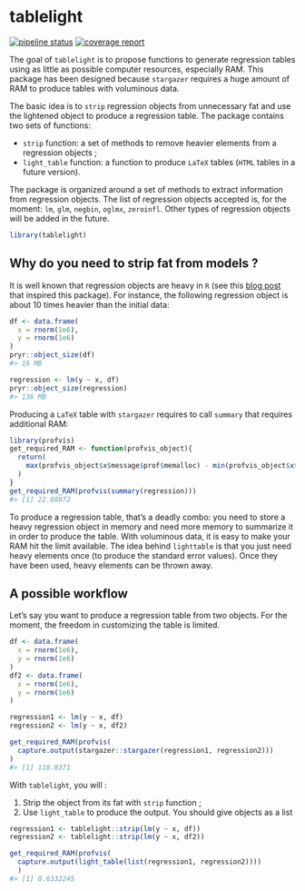 
<!-- README.md is generated from README.Rmd. Please edit that file -->

# tablelight

<!-- badges: start -->

[![pipeline
status](https://gitlab.com/linogaliana/texlight/badges/master/pipeline.svg)](https://gitlab.com/linogaliana/texlight/-/commits/master)
[![coverage
report](https://gitlab.com/linogaliana/texlight/badges/master/coverage.svg)](https://gitlab.com/linogaliana/texlight/-/commits/master)
<!-- badges: end -->

The goal of `tablelight` is to propose functions to generate regression
tables using as little as possible computer resources, especially RAM.
This package has been designed because `stargazer` requires a huge
amount of RAM to produce tables with voluminous data.

The basic idea is to `strip` regression objects from unnecessary fat and
use the lightened object to produce a regression table. The package
contains two sets of functions:

  - `strip` function: a set of methods to remove heavier elements from a
    regression objects ;
  - `light_table` function: a function to produce `LaTeX` tables (`HTML`
    tables in a future version).

The package is organized around a set of methods to extract information
from regression objects. The list of regression objects accepted is, for
the moment: `lm`, `glm`, `negbin`, `oglmx`, `zeroinfl`. Other types of
regression objects will be added in the future.

``` r
library(tablelight)
```

## Why do you need to strip fat from models ?

It is well known that regression objects are heavy in `R` (see this
[blog
post](http://www.win-vector.com/blog/2014/05/trimming-the-fat-from-glm-models-in-r/)
that inspired this package). For instance, the following regression
object is about 10 times heavier than the initial data:

``` r
df <- data.frame(
  x = rnorm(1e6),
  y = rnorm(1e6)
)
pryr::object_size(df)
#> 16 MB

regression <- lm(y ~ x, df)
pryr::object_size(regression)
#> 136 MB
```

Producing a `LaTeX` table with `stargazer` requires to call `summary`
that requires additional RAM:

``` r
library(profvis)
get_required_RAM <- function(profvis_object){
  return(
    max(profvis_object$x$message$prof$memalloc) - min(profvis_object$x$message$prof$memalloc)
  )
}
get_required_RAM(profvis(summary(regression)))
#> [1] 22.88872
```

To produce a regression table, that’s a deadly combo: you need to store
a heavy regression object in memory and need more memory to summarize it
in order to produce the table. With voluminous data, it is easy to make
your RAM hit the limit available. The idea behind `lighttable` is that
you just need heavy elements once (to produce the standard error
values). Once they have been used, heavy elements can be thrown away.

## A possible workflow

Let’s say you want to produce a regression table from two objects. For
the moment, the freedom in customizing the table is limited.

``` r
df <- data.frame(
  x = rnorm(1e6),
  y = rnorm(1e6)
)
df2 <- data.frame(
  x = rnorm(1e6),
  y = rnorm(1e6)
)

regression1 <- lm(y ~ x, df)
regression2 <- lm(y ~ x, df2)

get_required_RAM(profvis(
  capture.output(stargazer::stargazer(regression1, regression2)))
)
#> [1] 118.8371
```

With `tablelight`, you will :

1.  Strip the object from its fat with `strip` function ;
2.  Use `light_table` to produce the output. You should give objects as
    a list

<!-- end list -->

``` r
regression1 <- tablelight::strip(lm(y ~ x, df))
regression2 <- tablelight::strip(lm(y ~ x, df2))

get_required_RAM(profvis(
  capture.output(light_table(list(regression1, regression2))))
  )
#> [1] 0.6332245
```
